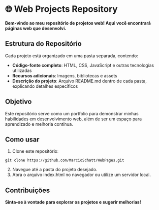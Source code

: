 # 🌐 Web Projects Repository

**Bem-vindo ao meu repositório de projetos web! Aqui você encontrará páginas web que desenvolvi.**

## Estrutura do Repositório

Cada projeto está organizado em uma pasta separada, contendo:

- **Código-fonte completo**: HTML, CSS, JavaScript e outras tecnologias utilizadas
- **Recursos adicionais**: Imagens, bibliotecas e assets
- **Descrição do projeto**: Arquivo README.md dentro de cada pasta, explicando detalhes específicos

## Objetivo

Este repositório serve como um portfólio para demonstrar minhas habilidades em desenvolvimento web, além de ser um espaço para aprendizado e melhoria contínua.

## Como usar

1. Clone este repositório:
```
git clone https://github.com/MarcioSchatt/WebPages.git

```
2. Navegue até a pasta do projeto desejado.
3. Abra o arquivo index.html no navegador ou utilize um servidor local.

## Contribuições

**Sinta-se à vontade para explorar os projetos e sugerir melhorias!**